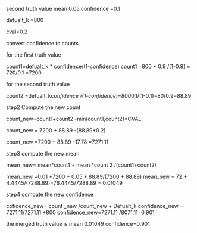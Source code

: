 second truth value mean 0.05 confidence =0.1

defualt_k =800

cval=0.2

convert confidence to counts

for the first truth value 

count1=defualt_k * confidence/(1-confidence)
count1 =800 * 0.9 /(1-0.9) = 720/0.1 =7200

for the second truth value 

count2 =defualt_k*confidence /(1-confidence)=800*0.1/(1-0.1)=80/0.9=88.89


step2 Compute the new count 

count_new=count1+count2 -min(count1,count2)*CVAL

count_new = 7200 + 88.89 -(88.89*0.2)

count_new =7200 + 88.89 -17.78 =7271.11



step3 compute the new mean

mean_new= mean*count1 + mean *count 2 /(count1+count2)

mean_new =0.01 *7200 + 0.05 * 88.89/(7200 + 88.89)
mean_new = 72 + 4.4445/(7288.89)=76.4445/7288.89 = 0.01049

step4 compute the new confidence 

cofidence_new= count _new /count_new + Defualt_k
confidence_new = 7271.11/7271.11 +800
confidence_new=7271.11 /8071.11=0.901

the merged truth value is mean 0.01049
confidence=0.901